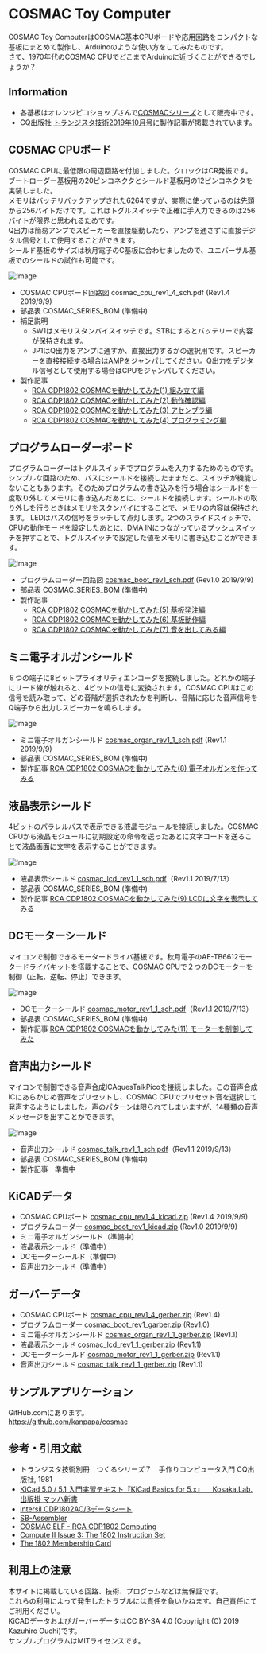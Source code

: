 # COSMAC Toy Computer

COSMAC Toy ComputerはCOSMAC基本CPUボードや応用回路をコンパクトな基板にまとめて製作し、Arduinoのような使い方をしてみたものです。  
さて、1970年代のCOSMAC CPUでどこまでArduinoに近づくことができるでしょうか？

## Information

- 各基板はオレンジピコショップさんで[COSMACシリーズ](https://store.shopping.yahoo.co.jp/orangepicoshop/cosmaca5b7.html)として販売中です。
- CQ出版社 [トランジスタ技術2019年10月号](https://toragi.cqpub.co.jp/tabid/889/Default.aspx)に製作記事が掲載されています。

## COSMAC CPUボード

COSMAC CPUに最低限の周辺回路を付加しました。クロックはCR発振です。ブートローダー基板用の20ピンコネクタとシールド基板用の12ピンコネクタを実装しました。  
メモリはバッテリバックアップされた6264ですが、実際に使っているのは先頭から256バイトだけです。これはトグルスイッチで正確に手入力できるのは256バイトが限界と思われるためです。  
Q出力は簡易アンプでスピーカーを直接駆動したり、アンプを通さずに直接デジタル信号として使用することができます。  
シールド基板のサイズは秋月電子のC基板に合わせましたので、ユニバーサル基板でのシールドの試作も可能です。

![Image](/docs/images/cosmac_cpu_rev1_3.png)

- COSMAC CPUボード回路図 cosmac_cpu_rev1_4_sch.pdf (Rev1.4 2019/9/9)
- 部品表 COSMAC_SERIES_BOM (準備中)
- 補足説明
    - SW1はメモリスタンバイスイッチです。STBにするとバッテリーで内容が保持されます。
    - JP1はQ出力をアンプに通すか、直接出力するかの選択用です。スピーカーを直接接続する場合はAMPをジャンパしてください。Q出力をデジタル信号として使用する場合はCPUをジャンパしてください。
- 製作記事
    - [RCA CDP1802 COSMACを動かしてみた(1) 組み立て編](https://kanpapa.com/cosmac/blog/2018/11/rca-cdp1802-cosmac1.html)
    - [RCA CDP1802 COSMACを動かしてみた(2) 動作確認編](https://kanpapa.com/cosmac/blog/2018/11/rca-cdp1802-cosmac2.html)
    - [RCA CDP1802 COSMACを動かしてみた(3) アセンブラ編](https://kanpapa.com/cosmac/blog/2018/11/rca-cdp1802-cosmac3.html)
    - [RCA CDP1802 COSMACを動かしてみた(4) プログラミング編](https://kanpapa.com/cosmac/blog/2018/12/rca-cdp1802-cosmac4.html)

## プログラムローダーボード

プログラムローダーはトグルスイッチでプログラムを入力するためのものです。シンプルな回路のため、バスにシールドを接続したままだと、スイッチが機能しないこともあります。そのためプログラムの書き込みを行う場合はシールドを一度取り外してメモリに書き込んだあとに、シールドを接続します。シールドの取り外しを行うときはメモリをスタンバイにすることで、メモリの内容は保持されます。
LEDはバスの信号をラッチして点灯します。2つのスライドスイッチで、CPUの動作モードを設定したあとに、DMA INにつながっているプッシュスイッチを押すことで、トグルスイッチで設定した値をメモリに書き込むことができます。

![Image](/docs/images/cosmac_boot_beta.png)

- プログラムローダー回路図 [cosmac_boot_rev1_sch.pdf](/schematics/cosmac_boot_rev1_sch.pdf) (Rev1.0 2019/9/9)
- 部品表 COSMAC_SERIES_BOM (準備中)
- 製作記事
    - [RCA CDP1802 COSMACを動かしてみた(5) 基板発注編](https://kanpapa.com/cosmac/blog/2018/12/rca-cdp1802-cosmac5.html)
    - [RCA CDP1802 COSMACを動かしてみた(6) 基板動作編](https://kanpapa.com/cosmac/blog/2019/01/rca-cdp1802-cosmac6.html)
    - [RCA CDP1802 COSMACを動かしてみた(7) 音を出してみる編](https://kanpapa.com/cosmac/blog/2019/02/rca-cdp1802-cosmac7.html)

## ミニ電子オルガンシールド

８つの端子に8ビットプライオリティエンコーダを接続しました。どれかの端子にリード線が触れると、4ビットの信号に変換されます。COSMAC CPUはこの信号を読み取って、どの音階が選択されたかを判断し、音階に応じた音声信号をQ端子から出力しスピーカーを鳴らします。

![Image](/docs/images/cosmac_organ.png)

- ミニ電子オルガンシールド [cosmac_organ_rev1_1_sch.pdf](/schematics/cosmac_organ_rev1_1_sch.pdf) (Rev1.1 2019/9/9)
- 部品表 COSMAC_SERIES_BOM (準備中)
- 製作記事 [RCA CDP1802 COSMACを動かしてみた(8) 電子オルガンを作ってみる](https://kanpapa.com/cosmac/blog/2019/02/rca-cdp1802-cosmac8.html)

## 液晶表示シールド

4ビットのパラレルバスで表示できる液晶モジュールを接続しました。COSMAC CPUから液晶モジュールに初期設定の命令を送ったあとに文字コードを送ることで液晶画面に文字を表示することができます。

![Image](/docs/images/cosmac_lcd.png)

- 液晶表示シールド [cosmac_lcd_rev1_1_sch.pdf](/schematics/cosmac_lcd_rev1_1_sch.pdf)（Rev1.1 2019/7/13）
- 部品表 COSMAC_SERIES_BOM (準備中)
- 製作記事 [RCA CDP1802 COSMACを動かしてみた(9) LCDに文字を表示してみる](https://kanpapa.com/cosmac/blog/2019/05/rca-cdp1802-cosmac9-lcd.html)

## DCモーターシールド

マイコンで制御できるモータードライバ基板です。秋月電子のAE-TB6612モータードライバキットを搭載することで、COSMAC CPUで２つのDCモーターを制御（正転、逆転、停止）できます。

![Image](/docs/images/cosmac_motor.png)

- DCモーターシールド [cosmac_motor_rev1_1_sch.pdf](/schematics/cosmac_motor_rev1_1_sch.pdf)（Rev1.1 2019/7/13）
- 部品表 COSMAC_SERIES_BOM (準備中)
- 製作記事 [RCA CDP1802 COSMACを動かしてみた(11) モーターを制御してみた](https://kanpapa.com/cosmac/blog/2019/06/rca-cdp1802-cosmac11-1.html)

## 音声出力シールド

マイコンで制御できる音声合成ICAquesTalkPicoを接続しました。この音声合成ICにあらかじめ音声をプリセットし、COSMAC CPUでプリセット音を選択して発声するようにしました。声のパターンは限られてしまいますが、14種類の音声メッセージを出すことができます。

![Image](/docs/images/cosmac_AquesTalkpico.png)

- 音声出力シールド [cosmac_talk_rev1_1_sch.pdf](/schematics/cosmac_talk_rev1_1_sch.pdf)（Rev1.1 2019/9/13）
- 部品表 COSMAC_SERIES_BOM (準備中)
- 製作記事　準備中

## KiCADデータ

- COSMAC CPUボード [cosmac_cpu_rev1_4_kicad.zip](/kicad/cosmac_cpu_rev1_4_kicad.zip) (Rev1.4 2019/9/9)
- プログラムローダー [cosmac_boot_rev1_kicad.zip](/kicad/cosmac_boot_rev1_kicad.zip) (Rev1.0 2019/9/9)
- ミニ電子オルガンシールド（準備中）
- 液晶表示シールド（準備中）
- DCモーターシールド（準備中）
- 音声出力シールド（準備中）

## ガーバーデータ

- COSMAC CPUボード [cosmac_cpu_rev1_4_gerber.zip](/gerber/cosmac_cpu_rev1_4_gerber.zip) (Rev1.4)
- プログラムローダー [cosmac_boot_rev1_garber.zip](/gerber/cosmac_boot_rev1_gerber.zip) (Rev1.0)
- ミニ電子オルガンシールド [cosmac_organ_rev1_1_gerber.zip](/gerber/cosmac_organ_rev1_1_gerber.zip) (Rev1.1)
- 液晶表示シールド [cosmac_lcd_rev1_1_gerber.zip](/gerber/cosmac_lcd_rev1_1_gerber.zip) (Rev1.1)
- DCモーターシールド [cosmac_motor_rev1_1_gerber.zip](/gerber/cosmac_motor_rev1_1_gerber.zip) (Rev1.1)
- 音声出力シールド [cosmac_talk_rev1_1_gerber.zip](/gerber/cosmac_talk_rev1_1_gerber.zip) (Rev1.1)

## サンプルアプリケーション

GitHub.comにあります。  
https://github.com/kanpapa/cosmac


## 参考・引用文献

- トランジスタ技術別冊　つくるシリーズ７　手作りコンピュータ入門 CQ出版社, 1981
- [KiCad 5.0 / 5.1 入門実習テキスト『KiCad Basics for 5.x』 　Kosaka.Lab.出版掛 マッハ新書](https://booth.pm/ja/items/941963)
- [intersil CDP1802AC/3データシート](https://www.renesas.com/jp/ja/www/doc/datasheet/cdp1802ac-3.pdf)
- [SB-Assembler](https://www.sbprojects.net/sbasm/)
- [COSMAC ELF - RCA CDP1802 Computing](http://www.cosmacelf.com/)
- [Compute II Issue 3: The 1802 Instruction Set](https://www.atarimagazines.com/computeii/issue3/page52.php)
- [The 1802 Membership Card](http://www.sunrise-ev.com/1802.htm)

## 利用上の注意

本サイトに掲載している回路、技術、プログラムなどは無保証です。  
これらの利用によって発生したトラブルには責任を負いかねます。自己責任にてご利用ください。  
KiCADデータおよびガーバーデータはCC BY-SA 4.0 (Copyright (C) 2019 Kazuhiro Ouchi)です。  
サンプルプログラムはMITライセンスです。  

